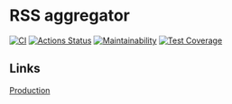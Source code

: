 # RSS aggregator

[![CI](https://github.com/alexiva0/frontend-project-lvl3/actions/workflows/CI.yml/badge.svg)](https://github.com/alexiva0/frontend-project-lvl3/actions/workflows/CI.yml)
[![Actions Status](https://github.com/alexiva0/frontend-project-lvl3/workflows/hexlet-check/badge.svg)](https://github.com/alexiva0/frontend-project-lvl3/actions)
[![Maintainability](https://api.codeclimate.com/v1/badges/c0b8aa749ab81219ff01/maintainability)](https://codeclimate.com/github/alexiva0/frontend-project-lvl3/maintainability)
[![Test Coverage](https://api.codeclimate.com/v1/badges/c0b8aa749ab81219ff01/test_coverage)](https://codeclimate.com/github/alexiva0/frontend-project-lvl3/test_coverage)

## Links

[Production](https://frontend-project-lvl3-two-kappa.vercel.app/)
